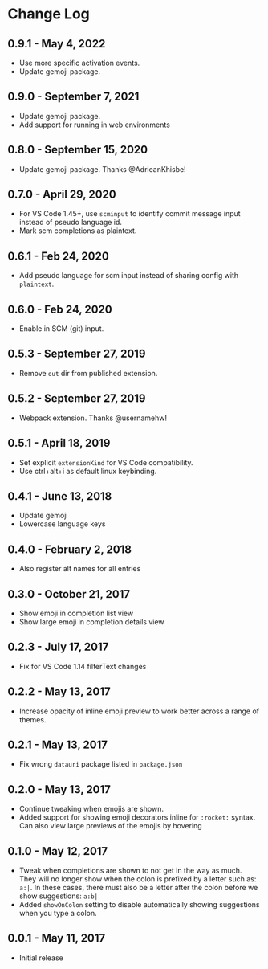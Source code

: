 # Change Log

## 0.9.1 - May 4, 2022
- Use more specific activation events.
- Update gemoji package.

## 0.9.0 - September 7, 2021
- Update gemoji package.
- Add support for running in web environments

## 0.8.0 - September 15, 2020
- Update gemoji package. Thanks @AdrieanKhisbe!

## 0.7.0 - April 29, 2020
- For VS Code 1.45+, use `scminput` to identify commit message input instead of pseudo language id.
- Mark scm completions as plaintext.

## 0.6.1 - Feb 24, 2020
- Add pseudo language for scm input instead of sharing config with `plaintext`.

## 0.6.0 - Feb 24, 2020
- Enable in SCM (git) input.

## 0.5.3 - September 27, 2019
- Remove `out` dir from published extension.

## 0.5.2 - September 27, 2019
- Webpack extension. Thanks @usernamehw!

## 0.5.1 - April 18, 2019
- Set explicit `extensionKind` for VS Code compatibility.
- Use ctrl+alt+i as default linux keybinding.

## 0.4.1 - June 13, 2018
- Update gemoji
- Lowercase language keys

## 0.4.0 - February 2, 2018
- Also register alt names for all entries

## 0.3.0 - October 21, 2017
* Show emoji in completion list view
* Show large emoji in completion details view

## 0.2.3 - July 17, 2017
* Fix for VS Code 1.14 filterText changes

## 0.2.2 - May 13, 2017
* Increase opacity of inline emoji preview to work better across a range of themes.

## 0.2.1 - May 13, 2017
* Fix wrong `datauri` package listed in `package.json`

## 0.2.0 - May 13, 2017
* Continue tweaking when emojis are shown.
* Added support for showing emoji decorators inline for `:rocket:` syntax. Can also view large previews of the emojis by hovering

## 0.1.0 - May 12, 2017
- Tweak when completions are shown to not get in the way as much. They will no longer show when the colon is prefixed by a letter such as: `a:|`. In these cases, there must also be a letter after the colon before we show suggestions: `a:b|`
- Added `showOnColon` setting to disable automatically showing suggestions when you type a colon.

## 0.0.1 - May 11, 2017
- Initial release